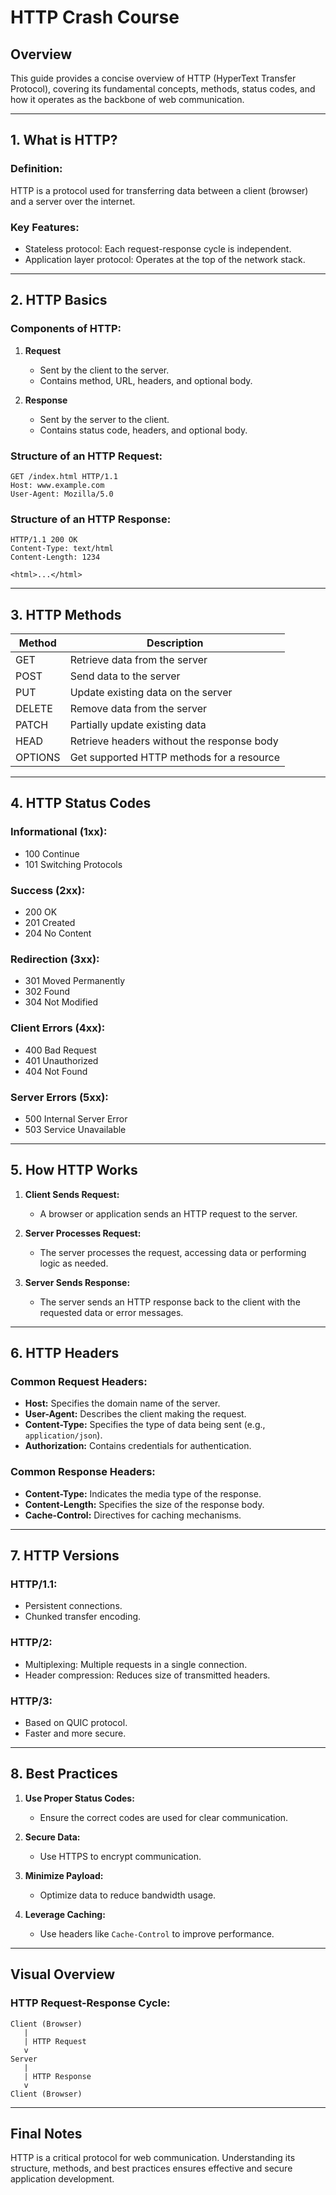 # HTTP Crash Course

## Overview
This guide provides a concise overview of HTTP (HyperText Transfer Protocol), covering its fundamental concepts, methods, status codes, and how it operates as the backbone of web communication.

---

## 1. What is HTTP?
### Definition:
HTTP is a protocol used for transferring data between a client (browser) and a server over the internet.

### Key Features:
- Stateless protocol: Each request-response cycle is independent.
- Application layer protocol: Operates at the top of the network stack.

---

## 2. HTTP Basics
### Components of HTTP:
1. **Request**
   - Sent by the client to the server.
   - Contains method, URL, headers, and optional body.

2. **Response**
   - Sent by the server to the client.
   - Contains status code, headers, and optional body.

### Structure of an HTTP Request:
```
GET /index.html HTTP/1.1
Host: www.example.com
User-Agent: Mozilla/5.0
```

### Structure of an HTTP Response:
```
HTTP/1.1 200 OK
Content-Type: text/html
Content-Length: 1234

<html>...</html>
```

---

## 3. HTTP Methods
| Method   | Description                              |
|----------|------------------------------------------|
| GET      | Retrieve data from the server            |
| POST     | Send data to the server                  |
| PUT      | Update existing data on the server       |
| DELETE   | Remove data from the server              |
| PATCH    | Partially update existing data           |
| HEAD     | Retrieve headers without the response body|
| OPTIONS  | Get supported HTTP methods for a resource|

---

## 4. HTTP Status Codes
### Informational (1xx):
- 100 Continue
- 101 Switching Protocols

### Success (2xx):
- 200 OK
- 201 Created
- 204 No Content

### Redirection (3xx):
- 301 Moved Permanently
- 302 Found
- 304 Not Modified

### Client Errors (4xx):
- 400 Bad Request
- 401 Unauthorized
- 404 Not Found

### Server Errors (5xx):
- 500 Internal Server Error
- 503 Service Unavailable

---

## 5. How HTTP Works
1. **Client Sends Request:**
   - A browser or application sends an HTTP request to the server.

2. **Server Processes Request:**
   - The server processes the request, accessing data or performing logic as needed.

3. **Server Sends Response:**
   - The server sends an HTTP response back to the client with the requested data or error messages.

---

## 6. HTTP Headers
### Common Request Headers:
- **Host:** Specifies the domain name of the server.
- **User-Agent:** Describes the client making the request.
- **Content-Type:** Specifies the type of data being sent (e.g., `application/json`).
- **Authorization:** Contains credentials for authentication.

### Common Response Headers:
- **Content-Type:** Indicates the media type of the response.
- **Content-Length:** Specifies the size of the response body.
- **Cache-Control:** Directives for caching mechanisms.

---

## 7. HTTP Versions
### HTTP/1.1:
- Persistent connections.
- Chunked transfer encoding.

### HTTP/2:
- Multiplexing: Multiple requests in a single connection.
- Header compression: Reduces size of transmitted headers.

### HTTP/3:
- Based on QUIC protocol.
- Faster and more secure.

---

## 8. Best Practices
1. **Use Proper Status Codes:**
   - Ensure the correct codes are used for clear communication.

2. **Secure Data:**
   - Use HTTPS to encrypt communication.

3. **Minimize Payload:**
   - Optimize data to reduce bandwidth usage.

4. **Leverage Caching:**
   - Use headers like `Cache-Control` to improve performance.

---

## Visual Overview
### HTTP Request-Response Cycle:
```plaintext
Client (Browser)
   |
   | HTTP Request
   v
Server
   |
   | HTTP Response
   v
Client (Browser)
```

---

## Final Notes
HTTP is a critical protocol for web communication. Understanding its structure, methods, and best practices ensures effective and secure application development.

